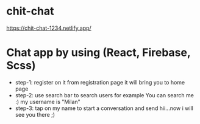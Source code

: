 # chit-chat
https://chit-chat-1234.netlify.app/

# Chat app by using (React, Firebase, Scss)

- step-1: register on it from registration page it will bring you to home page
- step-2: use search bar to search users for example You can search me :) my username is "Milan"
- step-3: tap on my name to start a conversation and send hii...now i will see you there ;)
